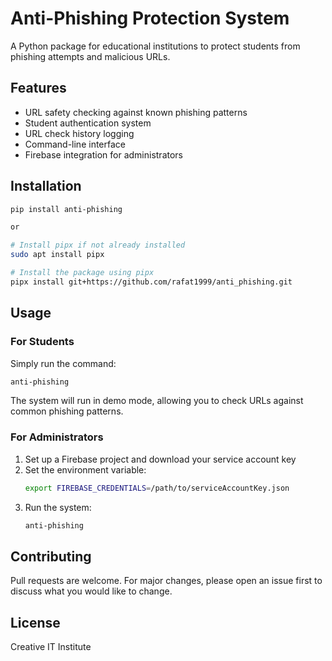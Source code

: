 # Anti-Phishing Protection System

A Python package for educational institutions to protect students from phishing attempts and malicious URLs.

## Features

- URL safety checking against known phishing patterns
- Student authentication system
- URL check history logging
- Command-line interface
- Firebase integration for administrators

## Installation

```bash
pip install anti-phishing

or

# Install pipx if not already installed
sudo apt install pipx

# Install the package using pipx
pipx install git+https://github.com/rafat1999/anti_phishing.git
```

## Usage

### For Students

Simply run the command:

```bash
anti-phishing
```

The system will run in demo mode, allowing you to check URLs against common phishing patterns.

### For Administrators

1. Set up a Firebase project and download your service account key
2. Set the environment variable:
   ```bash
   export FIREBASE_CREDENTIALS=/path/to/serviceAccountKey.json
   ```
3. Run the system:
   ```bash
   anti-phishing
   ```

## Contributing

Pull requests are welcome. For major changes, please open an issue first to discuss what you would like to change.

## License

Creative IT Institute

